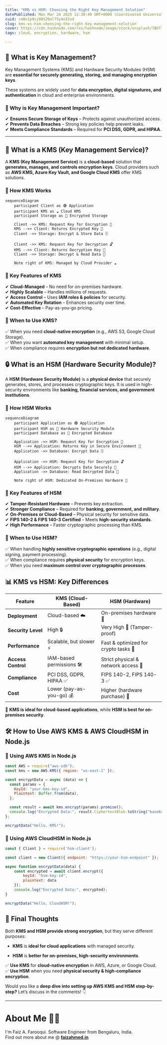 ```yaml
---
title: "KMS vs HSM: Choosing the Right Key Management Solution"
datePublished: Mon Mar 24 2025 12:30:49 GMT+0000 (Coordinated Universal Time)
cuid: cm8n1p9sj00520al75y4o32vd
slug: kms-vs-hsm-choosing-the-right-key-management-solution
cover: https://cdn.hashnode.com/res/hashnode/image/stock/unsplash/7BhTfoKsheQ/upload/4a1c5d2c144fb80b93ee9bab75f2124d.jpeg
tags: cloud, encryption, hardware, hsm

---
```


## **🧐 What is Key Management?**

Key Management Systems (KMS) and Hardware Security Modules (HSM) are **essential for securely generating, storing, and managing encryption keys**.

These systems are widely used for **data encryption, digital signatures, and authentication** in cloud and enterprise environments.

### **🔹 Why is Key Management Important?**

✔ **Ensures Secure Storage of Keys** – Protects against unauthorized access.  
✔ **Prevents Data Breaches** – Strong key policies help prevent leaks.  
✔ **Meets Compliance Standards** – Required for **PCI DSS, GDPR, and HIPAA**.

---

## **🔑 What is a KMS (Key Management Service)?**

A **KMS (Key Management Service)** is a **cloud-based** solution that **generates, manages, and controls encryption keys**. Cloud providers such as **AWS KMS, Azure Key Vault, and Google Cloud KMS** offer KMS solutions.

### **🔹 How KMS Works**

```mermaid
sequenceDiagram
    participant Client as 🟢 Application
    participant KMS as ☁️ Cloud KMS
    participant Storage as 🔐 Encrypted Storage

    Client ->> KMS: Request Key for Encryption 🔑
    KMS -->> Client: Returns Encrypted Key 📩
    Client ->> Storage: Encrypt & Store Data 🗄️

    Client ->> KMS: Request Key for Decryption 🔓
    KMS -->> Client: Returns Decryption Key 🔑
    Client ->> Storage: Decrypt & Read Data 📝

    Note right of KMS: Managed by Cloud Provider ☁️
```

### **📌 Key Features of KMS**

✔ **Cloud-Managed** – No need for on-premises hardware.  
✔ **Highly Scalable** – Handles millions of requests.  
✔ **Access Control** – Uses **IAM roles & policies** for security.  
✔ **Automated Key Rotation** – Enhances security over time.  
✔ **Cost-Effective** – Pay-as-you-go pricing.

### **📌 When to Use KMS?**

✅ When you need **cloud-native encryption** (e.g., AWS S3, Google Cloud Storage).  
✅ When you want **automated key management** with minimal setup.  
✅ When compliance requires **encryption but not dedicated hardware**.

## **🔒 What is an HSM (Hardware Security Module)?**

A **HSM (Hardware Security Module)** is a **physical device** that securely generates, stores, and processes cryptographic keys. It is used in high-security environments like **banking, financial services, and government institutions**.

### **🔹 How HSM Works**

```mermaid
sequenceDiagram
    participant Application as 🟢 Application
    participant HSM as 🏢 Hardware Security Module
    participant Database as 🔐 Encrypted Database

    Application ->> HSM: Request Key for Encryption 🔑
    HSM -->> Application: Returns Key in Secure Environment 📩
    Application ->> Database: Encrypt Data 🗄️

    Application ->> HSM: Request Key for Decryption 🔓
    HSM -->> Application: Decrypts Data Securely 🏦
    Application ->> Database: Read Decrypted Data 📝

    Note right of HSM: Dedicated On-Premises Hardware 🏢
```

### **📌 Key Features of HSM**

✔ **Tamper-Resistant Hardware** – Prevents key extraction.  
✔ **Stronger Compliance** – Required for **banking, government, and military**.  
✔ **On-Premises or Cloud-Based** – Physical security for sensitive data.  
✔ **FIPS 140-2 & FIPS 140-3 Certified** – Meets **high-security standards**.  
✔ **High Performance** – Faster cryptographic processing than KMS.

### **📌 When to Use HSM?**

✅ When handling **highly sensitive cryptographic operations** (e.g., digital signing, payment processing).  
✅ When compliance requires **physical security** for encryption keys.  
✅ When you need **maximum control over cryptographic processes**.

## **📊 KMS vs HSM: Key Differences**

| **Feature** | **KMS (Cloud-Based)** | **HSM (Hardware)** |
| --- | --- | --- |
| **Deployment** | Cloud-based ☁️ | On-premises hardware 🏢 |
| **Security Level** | High 🔒 | Very High 🔐 (Tamper-proof) |
| **Performance** | Scalable, but slower ⚡ | Fast & optimized for crypto tasks 🚀 |
| **Access Control** | IAM-based permissions 🛠️ | Strict physical & network access 🏰 |
| **Compliance** | PCI DSS, GDPR, HIPAA ✅ | FIPS 140-2, FIPS 140-3 ✅ |
| **Cost** | Lower (pay-as-you-go) 💰 | Higher (hardware purchase) 💸 |

📌 **KMS is ideal for cloud-based applications**, while **HSM is best for on-premises security**.

## **🛠️ How to Use AWS KMS & AWS CloudHSM in Node.js**

### **📌 Using AWS KMS in Node.js**

```javascript
const AWS = require("aws-sdk");
const kms = new AWS.KMS({ region: "us-east-1" });

const encryptData = async (data) => {
  const params = {
    KeyId: "your-kms-key-id",
    Plaintext: Buffer.from(data),
  };

  const result = await kms.encrypt(params).promise();
  console.log("Encrypted Data:", result.CiphertextBlob.toString("base64"));
};

encryptData("Hello, KMS!");
```

### **📌 Using AWS CloudHSM in Node.js**

```javascript
const { Client } = require('hsm-client');

const client = new Client({ endpoint: "https://your-hsm-endpoint" });

async function encryptData(data) {
    const encrypted = await client.encrypt({
        keyId: "hsm-key-id",
        plaintext: data
    });
    console.log("Encrypted Data:", encrypted);
}

encryptData("Hello, CloudHSM!");
```

## **🚀 Final Thoughts**

Both **KMS and HSM provide strong encryption**, but they serve different purposes:

* **KMS** is **ideal for cloud applications** with managed security.
    
* **HSM** is **better for on-premises, high-security environments**.
    

✅ **Use KMS** for **cloud-native encryption** in AWS, Azure, or Google Cloud.  
✅ **Use HSM** when you need **physical security & high-compliance encryption**.

Would you like a **deep dive into setting up AWS KMS and HSM step-by-step?** Let’s discuss in the comments! 👇

---

# **About Me 👨‍💻**

I'm Faiz A. Farooqui. Software Engineer from Bengaluru, India.  
Find out more about me @ [**faizahmed.in**](http://faizahmed.in/)